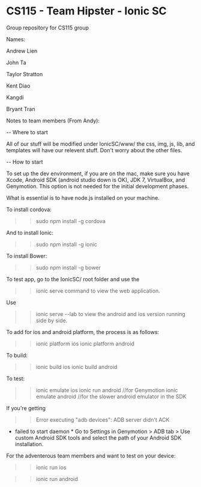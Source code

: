 # CS115 - Team Hipster - Ionic SC 
Group repository for CS115 group

Names:

Andrew Lien

John Ta

Taylor Stratton

Kent Diao

Kangdi

Bryant Tran


Notes to team members (From Andy): 

-- Where to start

All of our stuff will be modified under IonicSC/www/ the css, img, js, lib, and templates will have our relevent stuff. Don't worry about the other files. 

-- How to start

To set up the dev environment, if you are on the mac, make sure you have Xcode, Android SDK (android studio down is OK), JDK 7, VirtualBox, and Genymotion. This option is not needed for the initial development phases.

What is essential is to have node.js installed on your machine. 

To install cordova: 
>> sudo npm install -g cordova 

And to install Ionic: 
>> sudo npm install -g ionic

To install Bower:
>> sudo npm install -g bower

To test app, go to the IonicSC/ root folder and use the
>> ionic serve
command to view the web application. 

Use
>>ionic serve --lab
to view the android and ios version running side by side. 

To add for ios and android platform, the process is as follows:
>> ionic platform ios
>> ionic platform android 

To build:
>> ionic build ios
>> ionic build android 

To test:
>> ionic emulate ios
>> ionic run android //for Genymotion
>> ionic emulate android //for the slower android emulator in the SDK

If you're getting
>> Error executing "adb devices": ADB server didn't ACK
   * failed to start daemon *
Go to Settings in Genymotion > ADB tab > Use custom Android SDK tools and select the path of your Android SDK installation. 

For the adventerous team members and want to test on your device: 
>> ionic run ios

>> ionic run android


